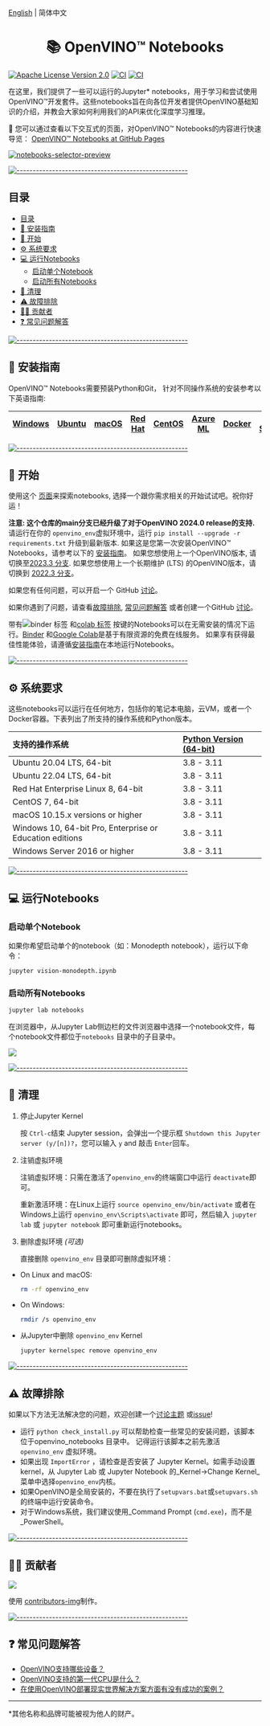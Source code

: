 [English](README.md) | 简体中文

<h1 align="center">📚 OpenVINO™ Notebooks</h1>

[![Apache License Version 2.0](https://img.shields.io/badge/license-Apache_2.0-green.svg)](https://github.com/openvinotoolkit/openvino_notebooks/blob/master/LICENSE)
[![CI](https://github.com/openvinotoolkit/openvino_notebooks/actions/workflows/treon_precommit.yml/badge.svg?event=push)](https://github.com/openvinotoolkit/openvino_notebooks/actions/workflows/treon_precommit.yml?query=event%3Apush)
[![CI](https://github.com/openvinotoolkit/openvino_notebooks/actions/workflows/docker.yml/badge.svg?event=push)](https://github.com/openvinotoolkit/openvino_notebooks/actions/workflows/docker.yml?query=event%3Apush)

在这里，我们提供了一些可以运行的Jupyter* notebooks，用于学习和尝试使用OpenVINO™开发套件。这些notebooks旨在向各位开发者提供OpenVINO基础知识的介绍，并教会大家如何利用我们的API来优化深度学习推理。

🚀 您可以通过查看以下交互式的页面，对OpenVINO™ Notebooks的内容进行快速导览：
[OpenVINO™ Notebooks at GitHub Pages](https://openvinotoolkit.github.io/openvino_notebooks/)

[![notebooks-selector-preview](https://github.com/openvinotoolkit/openvino_notebooks/assets/41733560/a69efb78-1637-404c-b5ef-63974db2bf1b)](https://openvinotoolkit.github.io/openvino_notebooks/)


[![-----------------------------------------------------](https://user-images.githubusercontent.com/10940214/155750931-fc094349-b6ec-4e1f-9f9a-113e67941119.jpg)]()


## 目录

- [目录](#目录)
- [📝 安装指南](#-安装指南)
- [🚀 开始](#-开始)
- [⚙️ 系统要求](#️-系统要求)
- [💻 运行Notebooks](#-运行notebooks)
	- [启动单个Notebook](#启动单个notebook)
	- [启动所有Notebooks](#启动所有notebooks)
- [🧹 清理](#-清理)
- [⚠️ 故障排除](#️-故障排除)
- [🧑‍💻 贡献者](#-贡献者)
- [❓ 常见问题解答](#-常见问题解答)

[![-----------------------------------------------------](https://user-images.githubusercontent.com/10940214/155750931-fc094349-b6ec-4e1f-9f9a-113e67941119.jpg)]()
<div id='-installation-guide'/>

## 📝 安装指南

OpenVINO™ Notebooks需要预装Python和Git， 针对不同操作系统的安装参考以下英语指南:

| [Windows](https://github.com/openvinotoolkit/openvino_notebooks/wiki/Windows) | [Ubuntu](https://github.com/openvinotoolkit/openvino_notebooks/wiki/Ubuntu) | [macOS](https://github.com/openvinotoolkit/openvino_notebooks/wiki/macOS) | [Red Hat](https://github.com/openvinotoolkit/openvino_notebooks/wiki/Red-Hat-and-CentOS) | [CentOS](https://github.com/openvinotoolkit/openvino_notebooks/wiki/Red-Hat-and-CentOS) | [Azure ML](https://github.com/openvinotoolkit/openvino_notebooks/wiki/AzureML) | [Docker](https://github.com/openvinotoolkit/openvino_notebooks/wiki/Docker) | [Amazon SageMaker](https://github.com/openvinotoolkit/openvino_notebooks/wiki/SageMaker)|
| -------------------------------------------------------------------------------- | --------------------------------------------------------------------------- | ------------------------------------------------------------------------- | ---------------------------------------------------------------------------------------- | --------------------------------------------------------------------------------------- | ------------------------------------------------------------------------------ | --------------------------------------------------------------------------- |--------------------------------------------------------------------------- |
	
[![-----------------------------------------------------](https://user-images.githubusercontent.com/10940214/155750931-fc094349-b6ec-4e1f-9f9a-113e67941119.jpg)]()
<div id='-getting-started'/>

## 🚀 开始

使用这个 [页面](https://openvinotoolkit.github.io/openvino_notebooks/)来探索notebooks, 选择一个跟你需求相关的开始试试吧。祝你好运！

**注意: 这个仓库的main分支已经升级了对于OpenVINO 2024.0 release的支持.** 请运行在你的 `openvino_env`虚拟环境中，运行 `pip install --upgrade -r requirements.txt` 升级到最新版本. 如果这是您第一次安装OpenVINO™ Notebooks，请参考以下的 [安装指南](#-installation-guide)。 如果您想使用上一个OpenVINO版本, 请切换至[2023.3 分支](https://github.com/openvinotoolkit/openvino_notebooks/tree/2023.3). 如果您想使用上一个长期维护 (LTS) 的OpenVINO版本，请切换到 [2022.3 分支](https://github.com/openvinotoolkit/openvino_notebooks/tree/2022.3)。

如果您有任何问题，可以开启一个 GitHub [讨论](https://github.com/openvinotoolkit/openvino_notebooks/discussions)。



如果你遇到了问题，请查看[故障排除](#-troubleshooting), [常见问题解答](#-faq) 或者创建一个GitHub [讨论](https://github.com/openvinotoolkit/openvino_notebooks/discussions)。

带有![binder 标签](https://mybinder.org/badge_logo.svg) 和[colab 标签](https://colab.research.google.com/assets/colab-badge.svg) 按键的Notebooks可以在无需安装的情况下运行。[Binder](https://mybinder.org/) 和[Google Colab](https://colab.research.google.com/)是基于有限资源的免费在线服务。 如果享有获得最佳性能体验，请遵循[安装指南](#-installation-guide)在本地运行Notebooks。


[![-----------------------------------------------------](https://user-images.githubusercontent.com/10940214/155750931-fc094349-b6ec-4e1f-9f9a-113e67941119.jpg)]()
<div id='-system-requirements'/>

## ⚙️ 系统要求

这些notebooks可以运行在任何地方，包括你的笔记本电脑，云VM，或者一个Docker容器。下表列出了所支持的操作系统和Python版本。

| 支持的操作系统                                              | [Python Version (64-bit)](https://www.python.org/) |
| :--------------------------------------------------------- |:---------------------------------------------------|
| Ubuntu 20.04 LTS, 64-bit                                   | 3.8 - 3.11                                         |
| Ubuntu 22.04 LTS, 64-bit                                   | 3.8 - 3.11                                         |
| Red Hat Enterprise Linux 8, 64-bit                         | 3.8 - 3.11                                         |
| CentOS 7, 64-bit                                           | 3.8 - 3.11                                         |
| macOS 10.15.x versions or higher                           | 3.8 - 3.11                                         |
| Windows 10, 64-bit Pro, Enterprise or Education editions   | 3.8 - 3.11                                         |
| Windows Server 2016 or higher                              | 3.8 - 3.11                                         |


[![-----------------------------------------------------](https://user-images.githubusercontent.com/10940214/155750931-fc094349-b6ec-4e1f-9f9a-113e67941119.jpg)](#)
<div id='-run-the-notebooks'/>

## 💻 运行Notebooks

### 启动单个Notebook

如果你希望启动单个的notebook（如：Monodepth notebook），运行以下命令：

```bash
jupyter vision-monodepth.ipynb
```

### 启动所有Notebooks

```bash
jupyter lab notebooks
```

在浏览器中，从Jupyter Lab侧边栏的文件浏览器中选择一个notebook文件，每个notebook文件都位于`notebooks` 目录中的子目录中。

<img src="https://user-images.githubusercontent.com/15709723/120527271-006fd200-c38f-11eb-9935-2d36d50bab9f.gif">

[![-----------------------------------------------------](https://user-images.githubusercontent.com/10940214/155750931-fc094349-b6ec-4e1f-9f9a-113e67941119.jpg)]()
<div id='-cleaning-up'/>

## 🧹 清理

<div id='-shut-down-jupyter-kernel'>
	
1. 停止Jupyter Kernel

	按 `Ctrl-c`结束 Jupyter session，会弹出一个提示框 `Shutdown this Jupyter server (y/[n])?`，您可以输入 `y` and 敲击 `Enter`回车。
</div>	
	
<div id='-deactivate-virtual-environment'>
	
2. 注销虚拟环境

	注销虚拟环境：只需在激活了`openvino_env`的终端窗口中运行 `deactivate`即可。

	重新激活环境：在Linux上运行 `source openvino_env/bin/activate` 或者在Windows上运行 `openvino_env\Scripts\activate` 即可，然后输入  `jupyter lab` 或 `jupyter notebook` 即可重新运行notebooks。
</div>	
	
<div id='-delete-virtual-environment' markdown="1">
	
3. 删除虚拟环境 _(可选)_

	直接删除  `openvino_env` 目录即可删除虚拟环境：
</div>	
	
<div id='-on-linux-and-macos' markdown="1">

  - On Linux and macOS:

	```bash
	rm -rf openvino_env
	```
</div>

<div id='-on-windows' markdown="1">

  - On Windows:

	```bash
	rmdir /s openvino_env
	```
</div>

<div id='-remove-openvino-env-kernel' markdown="1">

  - 从Jupyter中删除 `openvino_env` Kernel

	```bash
	jupyter kernelspec remove openvino_env
	```
</div>


[![-----------------------------------------------------](https://user-images.githubusercontent.com/10940214/155750931-fc094349-b6ec-4e1f-9f9a-113e67941119.jpg)]()
<div id='-troubleshooting'/>

## ⚠️ 故障排除

如果以下方法无法解决您的问题，欢迎创建一个[讨论主题](https://github.com/openvinotoolkit/openvino_notebooks/discussions)
或[issue](https://github.com/openvinotoolkit/openvino_notebooks/issues)!

- 运行 `python check_install.py` 可以帮助检查一些常见的安装问题，该脚本位于openvino_notebooks 目录中。
  记得运行该脚本之前先激活 `openvino_env` 虚拟环境。
- 如果出现 `ImportError` ，请检查是否安装了 Jupyter Kernel。如需手动设置kernel，从 Jupyter Lab 或 Jupyter Notebook 的_Kernel->Change Kernel_菜单中选择`openvino_env`内核。
- 如果OpenVINO是全局安装的，不要在执行了`setupvars.bat`或`setupvars.sh`的终端中运行安装命令。
- 对于Windows系统，我们建议使用_Command Prompt (`cmd.exe`)，而不是_PowerShell。

[![-----------------------------------------------------](https://user-images.githubusercontent.com/10940214/155750931-fc094349-b6ec-4e1f-9f9a-113e67941119.jpg)](#-contributors)
<div id='-contributors'/>

## 🧑‍💻 贡献者

<a href="https://github.com/openvinotoolkit/openvino_notebooks/graphs/contributors">
  <img src="https://contrib.rocks/image?repo=openvinotoolkit/openvino_notebooks" />
</a>

使用 [contributors-img](https://contrib.rocks)制作。

[![-----------------------------------------------------](https://user-images.githubusercontent.com/10940214/155750931-fc094349-b6ec-4e1f-9f9a-113e67941119.jpg)]()
<div id='-faq'/>

## ❓ 常见问题解答

* [OpenVINO支持哪些设备？](https://docs.openvino.ai/2024/openvino-workflow/running-inference/inference-devices-and-modes.html)
* [OpenVINO支持的第一代CPU是什么？](https://www.intel.com/content/www/us/en/developer/tools/openvino-toolkit/system-requirements.html)
* [在使用OpenVINO部署现实世界解决方案方面有没有成功的案例？](https://www.intel.com/content/www/us/en/internet-of-things/ai-in-production/success-stories.html)


---

\*其他名称和品牌可能被视为他人的财产。
